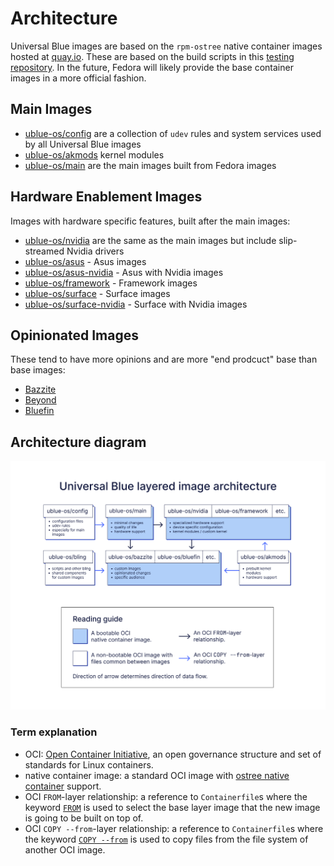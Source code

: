 # Architecture

Universal Blue images are based on the `rpm-ostree` native container images hosted at [quay.io](https://quay.io/organization/fedora-ostree-desktops). These are based on the build scripts in this [testing repository](https://gitlab.com/fedora/ostree/ci-test). In the future, Fedora will likely provide the base container images in a more official fashion.

## Main Images

- [ublue-os/config](https://github.com/ublue-os/config) are a collection of `udev` rules and system services used by all Universal Blue images
- [ublue-os/akmods](https://github.com/ublue-os/akmods) kernel modules 
- [ublue-os/main](https://github.com/ublue-os/main) are the main images built from Fedora images 

## Hardware Enablement Images

Images with hardware specific features, built after the main images:

- [ublue-os/nvidia](https://github.com/ublue-os/nvidia) are the same as the main images but include slip-streamed Nvidia drivers
- [ublue-os/asus](https://github.com/ublue-os/asus) - Asus images
- [ublue-os/asus-nvidia](https://github.com/ublue-os/asus-nvidia) - Asus with Nvidia images
- [ublue-os/framework](https://github.com/ublue-os/framework) - Framework images
- [ublue-os/surface](https://github.com/ublue-os/surface) - Surface images
- [ublue-os/surface-nvidia](https://github.com/ublue-os/surface-nvidia) - Surface with Nvidia images

## Opinionated Images 

These tend to have more opinions and are more "end prodcuct" base than base images: 
  
- [Bazzite](https://github.com/ublue-os/bazzite/)
- [Beyond](https://github.com/ublue-os/beyond)
- [Bluefin](https://github.com/ublue-os/bluefin)

## Architecture diagram

![Diagram of the Universal Blue layered image architecture explaining same things as the above text in a visual manner.](ublue-architecture-graph.png)

### Term explanation

- OCI: [Open Container Initiative](https://opencontainers.org/), an open governance structure and set of standards for Linux containers.
- native container image: a standard OCI image with [ostree native container](https://fedoraproject.org/wiki/Changes/OstreeNativeContainerStable) support.
- OCI `FROM`-layer relationship: a reference to `Containerfile`s where the keyword [`FROM`](https://docs.docker.com/engine/reference/builder/#from) is used to select the base layer image that the new image is going to be built on top of.
- OCI `COPY --from`-layer relationship: a reference to `Containerfile`s where the keyword [`COPY --from`](https://docs.docker.com/build/building/multi-stage/#use-an-external-image-as-a-stage) is used to copy files from the file system of another OCI image.